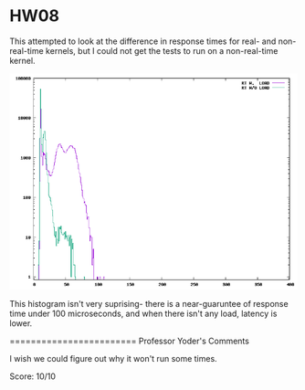 # HW08

This attempted to look at the difference in response times for real- and non-real-time kernels, but I could not get the tests to run on a non-real-time kernel.

![histogram](out.png)

This histogram isn't very suprising- there is a near-guaruntee of response time under 100 microseconds, and when there isn't any load, latency is lower.

========================
Professor Yoder's Comments

I wish we could figure out why it won't run some times.

Score:  10/10